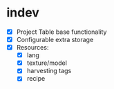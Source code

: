 # indev

- [x] Project Table base functionality
- [x] Configurable extra storage
- [x] Resources:
  - [x] lang
  - [x] texture/model
  - [x] harvesting tags
  - [x] recipe
